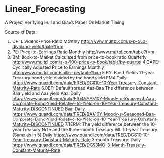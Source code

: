 # Linear_Forecasting
A Project Verifying Hull and Qiao’s Paper On Market Timing


Source of Data:
1. DP: Dividend-Price Ratio
Monthly
http://www.multpl.com/s-p-500-dividend-yield/table?f=m
2. PE: Price-to-Earnings Ratio
Monthly
http://www.multpl.com/table?f=m
3. BM: Book-to-Market
Calculated from price-to-book ratio
Quarterly
http://www.multpl.com/s-p-500-price-to-book/table/by-quarter
4.CAPE: Cyclically Adjusted Price to Earnings
Monthly
http://www.multpl.com/shiller-pe/table?f=m
5.BY: Bond Yields
10-year Treasury bond yield divided by the bond yield EMA
Daily
https://www.quandl.com/data/FRED/DGS10-10-Year-Treasury-Constant-Maturity-Rate
6.DEF: Default spread Aaa-Baa
The difference between Baa yield and Aaa yield
Aaa: Daily
https://www.quandl.com/data/FRED/AAA10Y-Moody-s-Seasoned-Aaa-Corporate-Bond-Yield-Relative-to-Yield-on-10-Year-Treasury-Constant-Maturity-DISCONTINUED
Baa: Daily
https://www.quandl.com/data/FRED/BAA10Y-Moody-s-Seasoned-Baa-Corporate-Bond-Yield-Relative-to-Yield-on-10-Year-Treasury-Constant-Maturity-DISCONTINUED
7.TERM: The yield difference between the 10-year Treasury Note and the three-month Treasury Bill.
10-year Treasury: (Same as in 5) Daily
https://www.quandl.com/data/FRED/DGS10-10-Year-Treasury-Constant-Maturity-Rate
3-month Treasury: Daily
https://www.quandl.com/data/FRED/DGS3MO-3-Month-Treasury-Constant-Maturity-Rate
